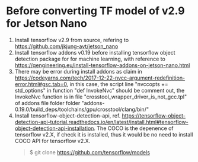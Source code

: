 # Before converting TF model of v2.9 for Jetson Nano
1. Install tensorflow v2.9 from source, refering to https://github.com/jkjung-avt/jetson_nano
2. Install tensorflow addons v0.19 before installing tensorflow object detection package for for machine learning, with reference to https://qengineering.eu/install-tensorflow-addons-on-jetson-nano.html
4. There may be error during install addons as claim in https://codeyarns.com/tech/2017-12-22-nvcc-argument-redefinition-error.html#gsc.tab=0, in this case, the script line "nvccopts += std_options" in function "def InvokeNvc" should be comment out, the InvokeNvc function is in file "crosstool_wrapper_driver_is_not_gcc.tpl" of addons file folder folder "addons-0.19.0/build_deps/toolchains/gpu/crosstool/clang/bin/"
5. Install tensorflow-object-detection-api, ref. https://tensorflow-object-detection-api-tutorial.readthedocs.io/en/latest/install.html#tensorflow-object-detection-api-installation. The COCO is the depenence of tensorflow v2.X, if check it is installed, thus it would be no need to install COCO API for tensorflow v2.X. 
   > $ git clone https://github.com/tensorflow/models
